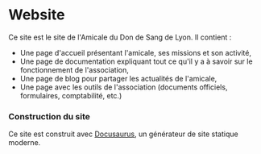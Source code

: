# Website

Ce site est le site de l'Amicale du Don de Sang de Lyon.
Il contient :
- Une page d'accueil présentant l'amicale, ses missions et son activité,
- Une page de documentation expliquant tout ce qu'il y a à savoir sur le fonctionnement de l'association,
- Une page de blog pour partager les actualités de l'amicale,
- Une page avec les outils de l'association (documents officiels, formulaires, comptabilité, etc.)


### Construction du site

Ce site est construit avec [Docusaurus](https://docusaurus.io/), un générateur de site statique moderne.
